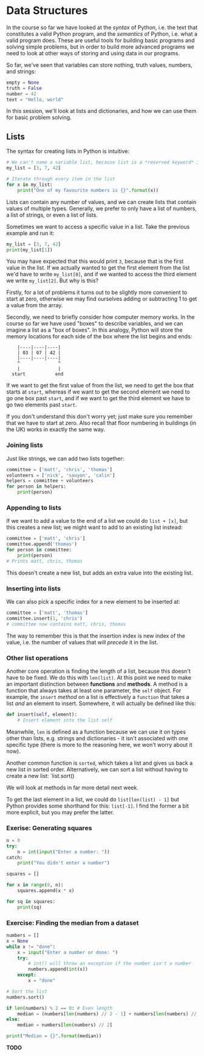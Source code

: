 # Data Structures

In the course so far we have looked at the *syntax* of Python, i.e. the text
that constitutes a valid Python program, and the *semantics* of Python, i.e.
what a valid program does. These are useful tools for building basic programs
and solving simple problems, but in order to build more advanced programs we
need to look at other ways of storing and using data in our programs.

So far, we've seen that variables can store nothing, truth values, numbers, and
strings:

```python
empty = None
truth = False
number = 42
text = "Hello, world"
```

In this session, we'll look at lists and dictionaries, and how we can use them
for basic problem solving.

## Lists

The syntax for creating lists in Python is intuitive:

```python
# We can't name a variable list, because list is a *reserved keyword* in Python
my_list = [3, 7, 42]

# Iterate through every item in the list
for x in my_list:
    print("One of my favourite numbers is {}".format(x))
```

Lists can contain any number of values, and we can create lists that contain
values of multiple types. Generally, we prefer to only have a list of numbers, a
list of strings, or even a list of lists.

Sometimes we want to access a specific value in a list. Take the previous
example and run it:

```python
my_list = [3, 7, 42]
print(my_list[1])
```

You may have expected that this would print `3`, because that is the first value
in the list. If we actually wanted to get the first element from the list we'd
have to write `my_list[0]`, and if we wanted to access the third element we
write `my_list[2]`. But why is this?

Firstly, for a lot of problems it turns out to be slightly more convenient to
start at zero, otherwise we may find ourselves adding or subtracting 1 to get a
value from the array.

Secondly, we need to briefly consider how computer memory works. In the course
so far we have used "boxes" to describe variables, and we can imagine a list as
a "box of boxes". In this analogy, Python will store the memory locations for
each side of the box where the list begins and ends:

```
    |----|----|----|
    | 03 | 07 | 42 |
    |----|----|----|
    ^              ^
    |              |
  start           end
```

If we want to get the first value of from the list, we need to get the box that
starts at `start`, whereas if we want to get the second element we need to go
one box past `start`, and if we want to get the third element we have to go two
elements past `start`.

If you don't understand this don't worry yet; just make sure you remember that
we have to start at zero. Also recall that floor numbering in buildings (in the
UK) works in exactly the same way.

### Joining lists

Just like strings, we can add two lists together:

```python
committee = ['matt', 'chris', 'thomas']
volunteers = ['nick', 'sauyon', 'calin']
helpers = committee + volunteers
for person in helpers:
    print(person)
```

### Appending to lists

If we want to add a value to the end of a list we could do `list + [x]`, but
this creates a new list; we might want to add to an existing list instead:

```python
committee = ['matt', 'chris']
committee.append('thomas')
for person in committee:
    print(person)
# Prints matt, chris, thomas
```

This doesn't create a new list, but adds an extra value into the existing list.

### Inserting into lists

We can also pick a specific index for a new element to be inserted at:

```python
committee = ['matt', 'thomas']
committee.insert(1, 'chris')
# committee now contains matt, chris, thomas
```

The way to remember this is that the insertion index is new index of the value,
i.e. the number of values that will *precede* it in the list.

### Other list operations

Another core operation is finding the length of a list, because this doesn't
have to be fixed. We do this with `len(list)`. At this point we need to make an
important distinction between **functions** and **methods**. A method is a
function that always takes at least one parameter, the `self` object. For
example, the `insert` *method* on a list is effectively a `function` that takes
a list *and* an element to insert. Somewhere, it will actually be defined like
this:

```python
def insert(self, element):
    # Insert element into the list self
```

Meanwhile, `len` is defined as a function because we can use it on types other
than lists, e.g. strings and dictionaries - it isn't associated with one
specific type (there is more to the reasoning here, we won't worry about it now).

Another common function is `sorted`, which takes a list and gives us back a new
list in sorted order. Alternatively, we can sort a list without having to create
a new list: `list.sort()

We will look at methods in far more detail next week.

To get the last element in a list, we could do `list[len(list) - 1]` but Python
provides some shorthand for this: `list[-1]`. I find the former a bit more
explicit, but you may prefer the latter.

### Exerise: Generating squares

```python
n = 0
try:
    n = int(input("Enter a number: "))
catch:
    print("You didn't enter a number")

squares = []

for x in range(0, n):
    squares.append(x * x)

for sq in squares:
    print(sq)
```

### Exercise: Finding the median from a dataset

```python
numbers = []
x = None
while x != "done":
    x = input("Enter a number or done: ")
    try:
        # int() will throw an exception if the number isn't a number
        numbers.append(int(x))
    except:
        x = "done"

# Sort the list
numbers.sort()

if len(numbers) % 2 == 0: # Even length
    median = (numbers[len(numbers) // 2 - 1] + numbers[len(numbers) // 2]) / 2
else:
    median = numbers[len(numbers) // 2]

print("Median = {}".format(median))
```

**TODO**
